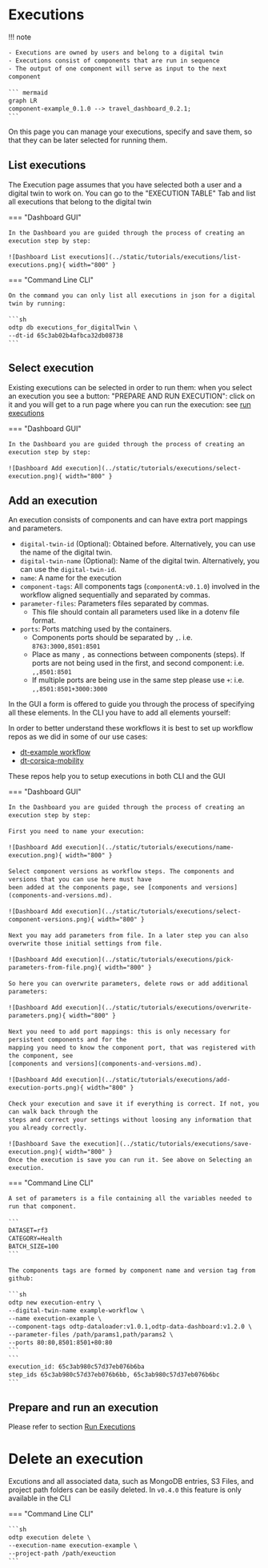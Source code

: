 # Executions

!!! note

    - Executions are owned by users and belong to a digital twin
    - Executions consist of components that are run in sequence
    - The output of one component will serve as input to the next component

    ``` mermaid
    graph LR
    component-example_0.1.0 --> travel_dashboard_0.2.1;
    ``` 

On this page you can manage your executions, specify and save them, so that they can be later 
selected for running them.    

## List executions

The Execution page assumes that you have selected both a user and a digital twin to work on.
You can go to the "EXECUTION TABLE" Tab and list all executions that belong to the digital twin

=== "Dashboard GUI"

    In the Dashboard you are guided through the process of creating an execution step by step: 

    ![Dashboard List executions](../static/tutorials/executions/list-executions.png){ width="800" }

=== "Command Line CLI"

    On the command you can only list all executions in json for a digital twin by running: 

    ```sh
    odtp db executions_for_digitalTwin \
    --dt-id 65c3ab02b4afbca32db08738 
    ```   

## Select execution

Existing executions can be selected in order to run them: when you select an execution you see a 
button: "PREPARE AND RUN EXECUTION": click on it and you will get to a run page where you can run the
execution: see [run executions](run-executions.md)

=== "Dashboard GUI"

    In the Dashboard you are guided through the process of creating an execution step by step: 

    ![Dashboard Add execution](../static/tutorials/executions/select-execution.png){ width="800" }


## Add an execution

An execution consists of components and can have extra port mappings and parameters.

- `digital-twin-id` (Optional): Obtained before. Alternatively, you can use the name of the digital twin. 
- `digital-twin-name` (Optional): Name of the digital twin. Alternatively, you can use the `digital-twin-id`. 
- `name`: A name for the execution
- `component-tags`: All components tags (`componentA:v0.1.0`) involved in the workflow aligned sequentially and separated by commas. 
- `parameter-files`: Parameters files separated by commas.
    - This file should contain all parameters used like in a dotenv file format.
- `ports`: Ports matching used by the containers. 
    - Components ports should be separated by `,`. i.e. `8763:3000,8501:8501`
    - Place as many `,` as connections between components (steps). If ports are not being used in the first, and second component: i.e. `,,8501:8501`
    - If multiple ports are being use in the same step please use `+`: i.e. `,,8501:8501+3000:3000`

In the GUI a form is offered to guide you through the process of specifying all these elements.
In the CLI you have to add all elements yourself: 

In order to better understand these workflows it is best to set up workflow repos as we did in some of our use cases:

- [dt-example workflow](https://github.com/odtp-org/dt-example)
- [dt-corsica-mobility](https://github.com/odtp-org/dt-corsica-mobility)

These repos help you to setup executions in both CLI and the GUI

=== "Dashboard GUI"

    In the Dashboard you are guided through the process of creating an execution step by step: 

    First you need to name your execution:

    ![Dashboard Add execution](../static/tutorials/executions/name-execution.png){ width="800" }

    Select component versions as workflow steps. The components and versions that you can use here must have
    been added at the components page, see [components and versions](components-and-versions.md).

    ![Dashboard Add execution](../static/tutorials/executions/select-component-versions.png){ width="800" }

    Next you may add parameters from file. In a later step you can also overwrite those initial settings from file.

    ![Dashboard Add execution](../static/tutorials/executions/pick-parameters-from-file.png){ width="800" }

    So here you can overwrite parameters, delete rows or add additional parameters:

    ![Dashboard Add execution](../static/tutorials/executions/overwrite-parameters.png){ width="800" }

    Next you need to add port mappings: this is only necessary for persistent components and for the 
    mapping you need to know the component port, that was registered with the component, see 
    [components and versions](components-and-versions.md).

    ![Dashboard Add execution](../static/tutorials/executions/add-execution-ports.png){ width="800" }

    Check your execution and save it if everything is correct. If not, you can walk back through the 
    steps and correct your settings without loosing any information that you already correctly.
    
    ![Dashboard Save the execution](../static/tutorials/executions/save-execution.png){ width="800" }
    Once the execution is save you can run it. See above on Selecting an execution.

=== "Command Line CLI"

    A set of parameters is a file containing all the variables needed to run that component. 

    ```
    DATASET=rf3
    CATEGORY=Health
    BATCH_SIZE=100
    ```

    The components tags are formed by component name and version tag from github:

    ```sh
    odtp new execution-entry \
    --digital-twin-name example-workflow \
    --name execution-example \
    --component-tags odtp-dataloader:v1.0.1,odtp-data-dashboard:v1.2.0 \
    --parameter-files /path/params1,path/params2 \
    --ports 80:80,8501:8501+80:80
    ```
    ```
    execution_id: 65c3ab980c57d37eb076b6ba
    step_ids 65c3ab980c57d37eb076b6bb, 65c3ab980c57d37eb076b6bc
    ```

## Prepare and run an execution 

Please refer to section [Run Executions](https://odtp-org.github.io/odtp-manuals/tutorials/run-executions/)

# Delete an execution

Excutions and all associated data, such as MongoDB entries, S3 Files, and project path folders can be easily deleted. In `v0.4.0` this feature is only available in the CLI

=== "Command Line CLI"

    ```sh
    odtp execution delete \
    --execution-name execution-example \
    --project-path /path/exeuction
    ```
